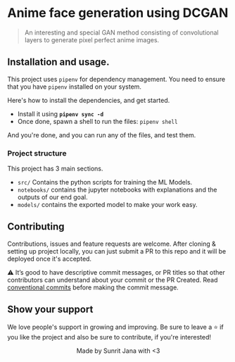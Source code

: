 # Anime face generation using DCGAN

> An interesting and special GAN method consisting of convolutional layers to generate pixel perfect anime images.

## Installation and usage.

This project uses `pipenv` for dependency management. You need to ensure that you have `pipenv`
installed on your system.

Here's how to install the dependencies, and get started.

- Install it using **`pipenv sync -d`**
- Once done, spawn a shell to run the files: `pipenv shell`

And you're done, and you can run any of the files, and test them.

### Project structure

This project has 3 main sections.

- `src/` Contains the python scripts for training the ML Models.
- `notebooks/` contains the jupyter notebooks with explanations and the outputs of our end
  goal.
- `models/` contains the exported model to make your work easy.

## Contributing

Contributions, issues and feature requests are welcome. After cloning & setting up project locally, you
can just submit a PR to this repo and it will be deployed once it's accepted.

⚠️ It’s good to have descriptive commit messages, or PR titles so that other contributors can understand about your
commit or the PR Created. Read [conventional commits](https://www.conventionalcommits.org/en/v1.0.0-beta.3/)
before making the commit message.

## Show your support

We love people's support in growing and improving. Be sure to leave a ⭐️ if you like the project and
also be sure to contribute, if you're interested!

<div align="center">
Made by Sunrit Jana with <3
</div>
